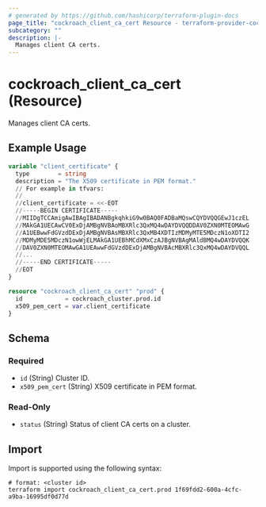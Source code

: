 ```yaml
---
# generated by https://github.com/hashicorp/terraform-plugin-docs
page_title: "cockroach_client_ca_cert Resource - terraform-provider-cockroach"
subcategory: ""
description: |-
  Manages client CA certs.
---
```


# cockroach_client_ca_cert (Resource)

Manages client CA certs.

## Example Usage

```terraform
variable "client_certificate" {
  type        = string
  description = "The X509 certificate in PEM format."
  // For example in tfvars:
  //
  //client_certificate = <<-EOT
  //-----BEGIN CERTIFICATE-----
  //MIIDgTCCAmigAwIBAgIBADANBgkqhkiG9w0BAQ0FADBaMQswCQYDVQQGEwJ1czEL
  //MAkGA1UECAwCV0ExDjAMBgNVBAoMBXRlc3QxMQ4wDAYDVQQDDAV0ZXN0MTEOMAwG
  //A1UEBwwFdGVzdDExDjAMBgNVBAsMBXRlc3QxMB4XDTIzMDMyMTE5MDczN1oXDTI2
  //MDMyMDE5MDczN1owWjELMAkGA1UEBhMCdXMxCzAJBgNVBAgMAldBMQ4wDAYDVQQK
  //DAV0ZXN0MTEOMAwGA1UEAwwFdGVzdDExDjAMBgNVBAcMBXRlc3QxMQ4wDAYDVQQL
  //...
  //-----END CERTIFICATE-----
  //EOT
}

resource "cockroach_client_ca_cert" "prod" {
  id            = cockroach_cluster.prod.id
  x509_pem_cert = var.client_certificate
}
```

<!-- schema generated by tfplugindocs -->
## Schema

### Required

- `id` (String) Cluster ID.
- `x509_pem_cert` (String) X509 certificate in PEM format.

### Read-Only

- `status` (String) Status of client CA certs on a cluster.

## Import

Import is supported using the following syntax:

```shell
# format: <cluster id>
terraform import cockroach_client_ca_cert.prod 1f69fdd2-600a-4cfc-a9ba-16995df0d77d
```
